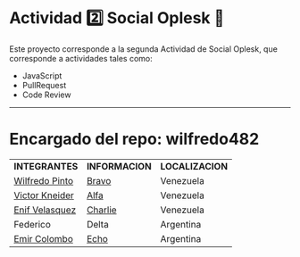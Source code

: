 # Actividad 2️⃣ Social Oplesk :volcano:
Este proyecto corresponde a la segunda Actividad de Social Oplesk, que corresponde a actividades tales como: 
* JavaScript
* PullRequest
* Code Review
***

# Encargado del repo: wilfredo482

<table>
    <tr>
        <td><b>INTEGRANTES</b></td>
        <td><b>INFORMACION</b></td>
        <td><b>LOCALIZACION</b></td>
    </tr>
    <tr>
      <td><a href="https://github.com/wilfredo482" target="blank">Wilfredo Pinto</a></td>
        <td><a href="https://github.com/wilfredo482/hg_2_Bravo">Bravo</a></td>
        <td>Venezuela</td>
    </tr>
    <tr>
      <td><a href="https://github.com/VKneider">Victor Kneider</a></td>
        <td><a href="https://github.com/VKneider/hg_2_alfa">Alfa</a></td>
        <td>Venezuela</td>
    </tr>
    <tr>
        <td><a href="https://github.com/EnifVelasquez">Enif Velasquez</a></td>
        <td><a href="https://github.com/EnifVelasquez/hg_2_charlie">Charlie</a></td>
        <td>Venezuela</td>
    </tr>   
    <tr>
        <td>Federico</td>
        <td>Delta</td>
        <td>Argentina</td>
    </tr>
    <tr>
        <td><a href="Https://GitHub.com/E-Columbus">Emir Colombo</a></td>
        <td><a href="Https://GitHub.com/E-Columbus/hg_2_echo">Echo</a></td>
        <td>Argentina</td>
    </tr>
</table>

